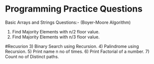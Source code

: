 # Programming Practice Questions

Basic Arrays and Strings Questions:-
(Boyer-Moore Algorithm)
1) Find Majority Elements with n/2 floor value.
2) Find Majority Elements with n/3 floor value.


#Recusrion
3) Binary Search using Recursion.
4) Palindrome using Recursion.
5) Print name n no of times.
6) Print Factorial of a number.
7) Count no of Distinct paths.
